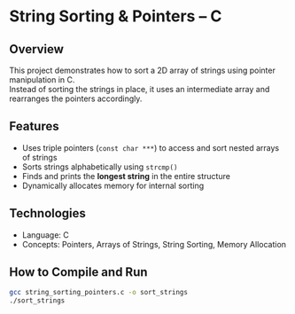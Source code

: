 # String Sorting & Pointers – C

## Overview
This project demonstrates how to sort a 2D array of strings using pointer manipulation in C.  
Instead of sorting the strings in place, it uses an intermediate array and rearranges the pointers accordingly.

## Features
- Uses triple pointers (`const char ***`) to access and sort nested arrays of strings
- Sorts strings alphabetically using `strcmp()`
- Finds and prints the **longest string** in the entire structure
- Dynamically allocates memory for internal sorting

## Technologies
- Language: C
- Concepts: Pointers, Arrays of Strings, String Sorting, Memory Allocation

## How to Compile and Run
```bash
gcc string_sorting_pointers.c -o sort_strings
./sort_strings
